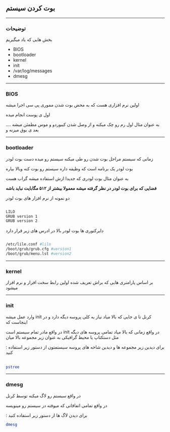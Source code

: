 ## بوت کردن سیستم 

_________________________________

### توضیحات 

بخش هایی که یاد میگیریم 


* BIOS
* bootloader
* kernel
* init
* /var/log/messages
* dmesg

_________________________________

### BIOS


 اولین نرم افزاری هست که به محض بوت شدن مموری پی سی  اجرا میشه
 
 اول ی پوست  انجام میده 
 
.... به عنوان مثال اول رم رو چک میکنه و از وصل شدن کیبوردو و موس مطمئن میشه بعد ی بوق میزنه و 
_________________________________
### bootloader

زمانی که سیستم مراحل بوت شدن رو طی میکنه سیستم رو میده دست بوت لودر 

بوت لودر یک برنامه است که وظیفه داره سیستم رو بوت کنه وبالا بیاره

به عنوان مثال بوت لودری که جدیدا ازش استفاده میشه گراب هست 

 
 
 
__فضایی که برای بوت لودر در نظر گرفته میشه معمولا بیشتر از ۵۱۲ مگابایت  نباید باشه__


دو نمونه از نرم افزار های بوت لودر



```bash

LILO
GRUB version 1
GRUB version 2

```

دایرکتوری ها بوت لودر بالا در  ادرس های زیر قرار دارد


```bash

/etc/lile.conf #lilo
/boot/grub/grub.cfg #version1
/boot/grub/menu.lst #version2

```

_________________________________

### kernel


بر اساس پارامتری هایی که براش تعریف شده اولین رابط سخت افزار و نرم افزار میشود

_________________________________
### init

 وارد عمل میشه
 init کرنل تا ی جایی که بالا میاد نیاز به کلی پروسه دیگه دارد  و در اینجاست که 


در واقع مادر تمام سیستم است init
در واقع زمانی که بالا میاد تمامی پروسه های دیگه مثل دستکتاپ یا محیط گرافیکی به عنوان زیر مجموعه بالا میان



: برای دیدین زیر مجموعه ها و دیدین شاخه های پروسه سیستمتون از دستور زیر استفاده کنید  
‍‍‍

```bash
pstree
```

_________________________________
### dmesg

در واقع سیستم رو لاگ میکنه توسط کرنل

در واقع تمامی  اتفاقاتی که میوفته در سیستم رو مینویسه 

: برای دیدن لاگ ها از دستور زیر استفاده کنید


```bash
dmesg
```

